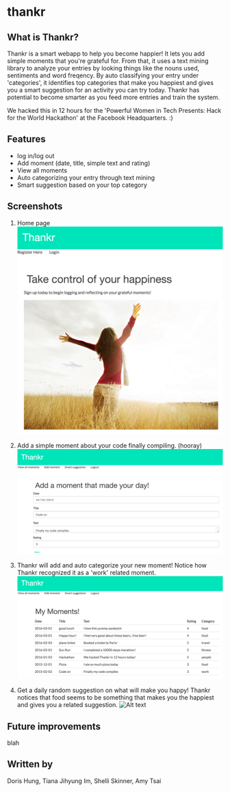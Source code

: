 # thankr

## What is Thankr?

Thankr is a smart webapp to help you become happier! It lets you add simple moments that you're grateful for. From that, it uses a text mining library to analyze your entries by looking things like the nouns used, sentiments and word freqency. By auto classifying your entry under 'categories', it identifies top categories that make you happiest and gives you a smart suggestion for an activity you can try today. Thankr has potential to become smarter as you feed more entries and train the system. 

We hacked this in 12 hours for the 'Powerful Women in Tech Presents: Hack for the World Hackathon' at the Facebook Headquarters. :)

## Features

- log in/log out
- Add moment (date, title, simple text and rating)
- View all moments
- Auto categorizing your entry through text mining
- Smart suggestion based on your top category

## Screenshots

1. Home page
![Alt text](/screenshots/Home.png?raw=true "Home")

2. Add a simple moment about your code finally compiling. (hooray)
![Alt text](/screenshots/AddMoment.png?raw=true "Add Moment")

3. Thankr will add and auto categorize your new moment! Notice how Thankr recognized it as a 'work' related moment.
![Alt text](/screenshots/AllMoments.png?raw=true "All Moments")

4. Get a daily random suggestion on what will make you happy! Thankr notices that food seems to be something that makes you the happiest and gives you a related suggestion. 
![Alt text](/screenshots/SmartSuggestion.png.png?raw=true "Smart Suggestion")

## Future improvements
blah

## Written by

Doris Hung, Tiana Jihyung Im, Shelli Skinner, Amy Tsai
